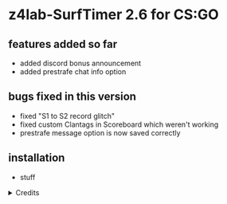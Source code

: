 # z4lab-SurfTimer 2.6 for CS:GO

## features added so far
*   added discord bonus announcement 
*   added prestrafe chat info option

## bugs fixed in this version
*   fixed "S1 to S2 record glitch"
*   fixed custom Clantags in Scoreboard which weren't working
*   prestrafe message option is now saved correctly

## installation
*   stuff

<details>
  <summary>Credits</summary> 
  
## fork from fluffys - credits
*   Jonitaikaponi - Original ckSurf creator
*   nikooo777 - ckSurf 1.19 Fork
*   <a href="http://steamcommunity.com/id/fluffystko/">fluffys</a>
*   Jakeey802
*   Grandpa Goose
  
</details>


